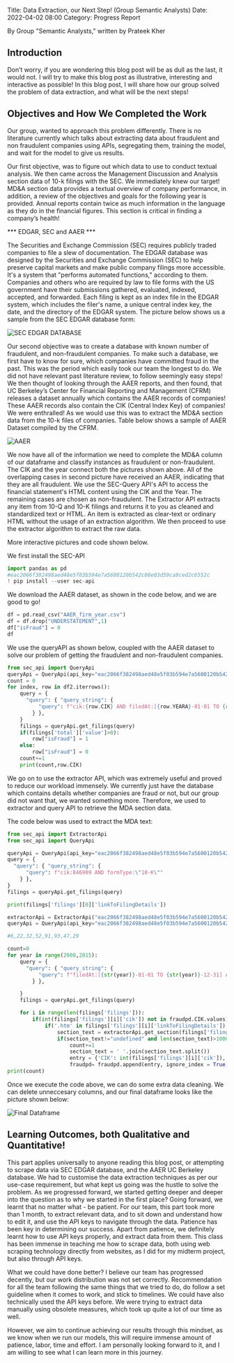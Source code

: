 Title: Data Extraction, our Next Step!  (Group Semantic Analysts)
Date: 2022-04-02 08:00
Category: Progress Report

By Group "Semantic Analysts," written by Prateek Kher

## Introduction

Don’t worry, if you are wondering this blog post will be as dull as the last, it would not. I will try to make this blog post as illustrative, interesting and interactive as possible! In this blog post, I will share how our group solved the problem of data extraction, and what will be the next steps! 

## Objectives and How We Completed the Work

Our group, wanted to approach this problem differently. There is no literature currently which talks about extracting data about fraudulent and non fraudulent companies using APIs, segregating them, training the model, and wait for the model to give us results. 

Our first objective, was to figure out which data to use to conduct textual analysis. We then came across the Management Discussion and Analysis section data of 10-k filings with the SEC. We immediately knew our target! MD&A section data provides a textual overview of company performance, in addition, a review of the objectives and goals for the following year is provided. Annual reports contain twice as much information in the language as they do in the financial figures. This section is critical in finding a company’s health! 

*** EDGAR, SEC and AAER ***

The Securities and Exchange Commission (SEC) requires publicly traded companies to file a slew of documentation. The EDGAR database was designed by the Securities and Exchange Commission (SEC) to help preserve capital markets and make public company filings more accessible. It's a system that "performs automated functions," according to them. Companies and others who are required by law to file forms with the US government have their submissions gathered, evaluated, indexed, accepted, and forwarded. Each filing is kept as an index file in the EDGAR system, which includes the filer's name, a unique central index key, the date, and the directory of the EDGAR system. 
The picture below shows us a sample from the SEC EDGAR database form:

![SEC EDGAR DATABASE]({static}/images/group-SemanticAnalyst-secdgartable.jpeg)

Our second objective was to create a database with known number of fraudulent, and non-fraudulent companies. To make such a database, we first have to know for sure, which companies have committed fraud in the past. This was the period which easily took our team the longest to do. We did not have relevant past literature review, to follow seemingly easy steps! We then thought of looking through the AAER reports, and then found, that UC Berkeley’s Center for Financial Reporting and Management (CFRM) releases a dataset annually which contains the AAER records of companies! These AAER records also contain the CIK (Central Index Key) of companies! We were enthralled! As we would use this was to extract the MD&A section data from the 10-k files of companies. Table below shows a sample of AAER Dataset compiled by the CFRM. 

![AAER]({static}/images/group-SemanticAnalysts-AAER.jpeg)

We now have all of the information we need to complete the MD&A column of our dataframe and classify instances as fraudulent or non-fraudulent. The CIK and the year connect both the pictures shown above. All of the overlapping cases in second picture have received an AAER, indicating that they are all fraudulent. We use the SEC-Query API's API to access the financial statement's HTML content using the CIK and the Year.  The remaining cases are chosen as non-fraudulent.  The Extractor API extracts any item from 10-Q and 10-K filings and returns it to you as cleaned and standardized text or HTML. An item is extracted as clear-text or ordinary HTML without the usage of an extraction algorithm. We then proceed to use the extractor algorithm to extract the raw data. 

More interactive pictures and code shown below. 

We first install the SEC-API

```python
import pandas as pd
#eac2066f382498aed48e5f03b594e7a5600120b542c08e03d59ca9ced2c6552c
! pip install --user sec-api
```
We download the AAER dataset, as shown in the code below, and we are good to go!

```python
df = pd.read_csv("AAER_firm_year.csv")
df = df.drop("UNDERSTATEMENT",1)
df["isFraud"] = 0
df
```

We use the queryAPI as shown below, coupled with the AAER dataset to solve our problem of getting the fraudulent and non-fraudulent companies. 

```python
from sec_api import QueryApi
queryApi = QueryApi(api_key="eac2066f382498aed48e5f03b594e7a5600120b542c08e03d59ca9ced2c6552c")
count = 0
for index, row in df2.iterrows():
    query = {
      "query": { "query_string": { 
          "query": f"cik:{row.CIK} AND filedAt:[{row.YEARA}-01-01 TO {row.YEARA}-12-31] AND formType:\"10-K\"" 
        } },
    }
    filings = queryApi.get_filings(query)
    if(filings['total']['value']>0):
        row["isFraud"] = 1
    else: 
        row["isFraud"] = 0
    count+=1
    print(count,row.CIK)
```
We go on to use the extractor API, which was extremely useful and proved to reduce our workload immensely. We currently just have the database which contains details whether companies are fraud or not, but our group did not want that, we wanted something more. Therefore, we used to extractor and query API to retrieve the MDA section data. 

The code below was used to extract the MDA text:


```python
from sec_api import ExtractorApi
from sec_api import QueryApi

queryApi = QueryApi(api_key="eac2066f382498aed48e5f03b594e7a5600120b542c08e03d59ca9ced2c6552c")
query = {
  "query": { "query_string": { 
      "query": f"cik:846909 AND formType:\"10-K\"" 
    } },
}
filings = queryApi.get_filings(query)

print(filings['filings'][0]['linkToFilingDetails'])

extractorApi = ExtractorApi("eac2066f382498aed48e5f03b594e7a5600120b542c08e03d59ca9ced2c6552c")
queryApi = QueryApi(api_key="eac2066f382498aed48e5f03b594e7a5600120b542c08e03d59ca9ced2c6552c")

#6,22,32,52,91,93,47,29

count=0
for year in range(2008,2015):
    query = {
      "query": { "query_string": { 
          "query": f"filedAt:[{str(year)}-01-01 TO {str(year)}-12-31] AND formType:\"10-K\"" 
        } },

    }
    filings = queryApi.get_filings(query)

    for i in range(len(filings['filings'])):
        if(int(filings['filings'][i]['cik']) not in fraudpd.CIK.values):
            if('.htm' in filings['filings'][i]['linkToFilingDetails']):
                section_text = extractorApi.get_section(filings['filings'][i]['linkToFilingDetails'], "7", "text")
                if(section_text!="undefined" and len(section_text)>1000):
                    count+=1
                    section_text = ' '.join(section_text.split())
                    entry = {'CIK': int(filings['filings'][i]['cik']), 'YEARA': filings['filings'][i]['filedAt'], 'isFraud': 0,'MDA':section_text}
                    fraudpd= fraudpd.append(entry, ignore_index = True)
print(count)
```


Once we execute the code above, we can do some extra data cleaning. We can delete unneccesary columns, and our final dataframe looks like the picture shown below: 

![Final Dataframe]({static}/images/group-SemanticAnalysts-finaldataframe.jpeg)


## Learning Outcomes, both Qualitative and Quantitative! 

This part applies universally to anyone reading this blog post, or attempting to scrape data via SEC EDGAR database, and the AAER UC Berkeley database. We had to customise the data extraction techniques as per our use-case requirement, but what kept us going was the hustle to solve the problem. As we progressed forward, we started getting deeper and deeper into the question as to why we started in the first place? Going forward, we learnt that no matter what - be patient. For our team, this part took more than 1 month, to extract relevant data, and to sit down and understand how to edit it, and use the API keys to navigate through the data. Patience has been key in determining our success. Apart from patience, we definitely learnt how to use API keys properly, and extract data from them. This class has been immense in teaching me how to scrape data, both using web scraping technology directly from websites, as I did for my midterm project, but also through API keys. 

What we could have done better? I believe our team has progressed decently, but our work distribution was not set correctly. Recommendation for all the team following the same things that we tried to do, do follow a set guideline when it comes to work, and stick to timelines. We could have also technically used the API keys before. We were trying to extract data manually using obsolete measures, which took up quite a lot of our time as well. 

However, we aim to continue achieving our results through this mindset, as we know when we run our models, this will require immense amount of patience, labor, time and effort. I am personally looking forward to it, and I am willing to see what I can learn more in this journey. 